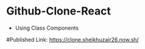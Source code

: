 # Github-Clone-React

- Using Class Components

#Published Link: https://clone.sheikhuzair26.now.sh/
